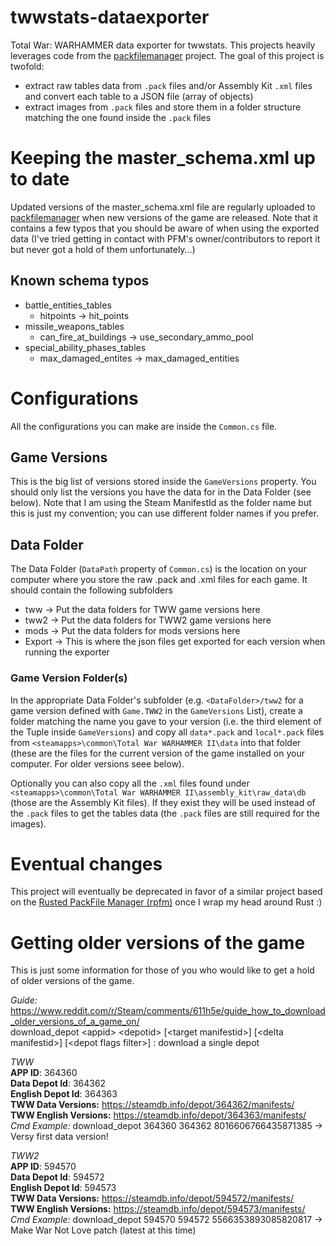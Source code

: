 # twwstats-dataexporter
Total War: WARHAMMER data exporter for twwstats. This projects heavily leverages code from the [packfilemanager](https://sourceforge.net/projects/packfilemanager/) project. The goal of this project is twofold:
- extract raw tables data from `.pack` files and/or Assembly Kit `.xml` files and convert each table to a JSON file (array of objects)
- extract images from `.pack` files and store them in a folder structure matching the one found inside the `.pack` files

# Keeping the master_schema.xml up to date
Updated versions of the master_schema.xml file are regularly uploaded to [packfilemanager](https://sourceforge.net/projects/packfilemanager/) when new versions of the game are released. Note that it contains a few typos that you should be aware of when using the exported data (I've tried getting in contact with PFM's owner/contributors to report it but never got a hold of them unfortunately...)

## Known schema typos
- battle_entities_tables
    - hitpoints -> hit_points
- missile_weapons_tables
    - can_fire_at_buildings -> use_secondary_ammo_pool
- special_ability_phases_tables
    - max_damaged_entites -> max_damaged_entities


# Configurations
All the configurations you can make are inside the `Common.cs` file.

## Game Versions
This is the big list of versions stored inside the `GameVersions` property. You should only list the versions you have the data for in the Data Folder (see below). Note that I am using the Steam ManifestId as the folder name but this is just my convention; you can use different folder names if you prefer.

## Data Folder
The Data Folder (`DataPath` property of `Common.cs`) is the location on your computer where you store the raw .pack and .xml files for each game. It should contain the following subfolders
- tww -> Put the data folders for TWW game versions here
- tww2 -> Put the data folders for TWW2 game versions here
- mods -> Put the data folders for mods versions here
- Export -> This is where the json files get exported for each version when running the exporter

### Game Version Folder(s)
In the appropriate Data Folder's subfolder (e.g. `<DataFolder>/tww2` for a game version defined with `Game.TWW2` in the `GameVersions` List), create a folder matching the name you gave to your version (i.e. the third element of the Tuple inside `GameVersions`) and copy all `data*.pack` and `local*.pack` files from `<steamapps>\common\Total War WARHAMMER II\data` into that folder (these are the files for the current version of the game installed on your computer. For older versions seee below).

Optionally you can also copy all the `.xml` files found under `<steamapps>\common\Total War WARHAMMER II\assembly_kit\raw_data\db` (those are the Assembly Kit files). If they exist they will be used instead of the `.pack` files to get the tables data (the `.pack` files are still required for the images).

# Eventual changes
This project will eventually be deprecated in favor of a similar project based on the [Rusted PackFile Manager (rpfm)](https://github.com/Frodo45127/rpfm) once I wrap my head around Rust :)

# Getting older versions of the game
This is just some information for those of you who would like to get a hold of older versions of the game.

*Guide:* https://www.reddit.com/r/Steam/comments/611h5e/guide_how_to_download_older_versions_of_a_game_on/  
download_depot \<appid> \<depotid> [\<target manifestid>] [\<delta manifestid>] [\<depot flags filter>] : download a single depot 

*TWW*  
**APP ID**: 364360  
**Data Depot Id**: 364362  
**English Depot Id**: 364363  
**TWW Data Versions:** https://steamdb.info/depot/364362/manifests/  
**TWW English Versions:** https://steamdb.info/depot/364363/manifests/  
*Cmd Example:* download_depot 364360 364362 8016606766435871385 -> Versy first data version!  

*TWW2*  
**APP ID**: 594570  
**Data Depot Id**: 594572  
**English Depot Id**: 594573  
**TWW Data Versions:** https://steamdb.info/depot/594572/manifests/  
**TWW English Versions:** https://steamdb.info/depot/594573/manifests/  
*Cmd Example:* download_depot 594570 594572 5566353893085820817 -> Make War Not Love patch (latest at this time)
